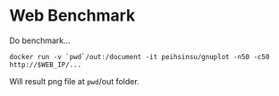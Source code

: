 # Web Benchmark

Do benchmark...

```
docker run -v `pwd`/out:/document -it peihsinsu/gnuplot -n50 -c50 http://$WEB_IP/...
```

Will result png file at `pwd`/out folder.

